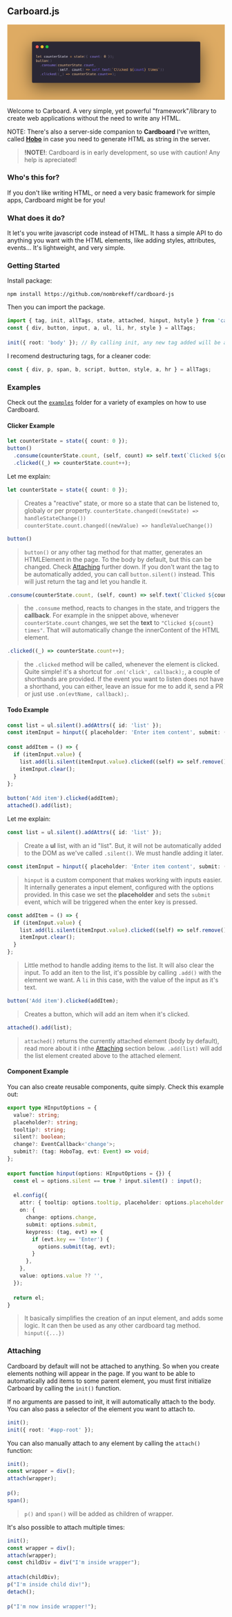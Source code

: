 ## Carboard.js


![](./header.png)



Welcome to Carboard. A very simple, yet powerful "framework"/library to create web applications without the need to write any HTML.

NOTE: There's also a server-side companion to **Cardboard** I've written, called [**Hobo**](https://github.com/nombrekeff/hobo-js) in case you need to generate HTML as string in the server.

> **!NOTE!**: Cardboard is in early development, so use with caution! Any help is apreciated!

### Who's this for?

If you don't like writing HTML, or need a very basic framework for simple apps, Cardboard might be for you!

### What does it do?

It let's you write javascript code instead of HTML. It hass a simple API to do anything you want with the HTML elements, like adding styles, attributes, events...
It's lightweight, and very simple.

### Getting Started
Install package: 

```
npm install https://github.com/nombrekeff/cardboard-js
```

Then you  can import the package. 

```ts
import { tag, init, allTags, state, attached, hinput, hstyle } from 'cardboard';
const { div, button, input, a, ul, li, hr, style } = allTags;

init({ root: 'body' }); // By calling init, any new tag added will be added to the "body" (passing root selector is optional, 'body' by default)
```

I recomend destructuring tags, for a cleaner code:

```ts
const { div, p, span, b, script, button, style, a, hr } = allTags;
```

### Examples

Check out the [`examples`](/examples) folder for a variety of examples on how to use Cardboard.

#### Clicker Example

```ts
let counterState = state({ count: 0 });
button()
  .consume(counterState.count, (self, count) => self.text(`Clicked ${count} times`))
  .clicked((_) => counterState.count++);
```

Let me explain:
```ts
let counterState = state({ count: 0 });
```
> Creates a "reactive" state, or more so a state that can be listened to, globaly or per property.
> `counterState.changed((newState) => handleStateChange())`  
> `counterState.count.changed((newValue) => handleValueChange())`

```ts
button()
```
> `button()` or any other tag method for that matter, generates an HTMLElement in the page. To the body by default, but this can be changed. Check [Attaching](#attaching) further down.
> If you don't want the tag to be automatically added, you can call `button.silent()` instead. This will just return the tag and let you handle it.

```ts
.consume(counterState.count, (self, count) => self.text(`Clicked ${count} times`))
```
> the `.consume` method, reacts to changes in the state, and triggers the **callback**.
> For example in the snippet above, whenever `counterState.count` changes, we set the **text** to `"Clicked ${count} times"`.
> That will automatically change the innerContent of the HTML element.

```ts
.clicked((_) => counterState.count++);
```
> the `.clicked` method will be called, whenever the element is clicked. Quite simple!
> it's a shortcut for `.on('click', callback);`, a couple of shorthands are provided. 
> If the event you want to listen does not have a shorthand, you can either, leave an issue for me to add it, send a PR or just use `.on(evtName, callback);`.


#### Todo Example
```ts
const list = ul.silent().addAttrs({ id: 'list' });
const itemInput = hinput({ placeholder: 'Enter item content', submit: (_) => addItem() });

const addItem = () => {
  if (itemInput.value) {
    list.add(li.silent(itemInput.value).clicked((self) => self.remove()));
    itemInput.clear();
  }
};

button('Add item').clicked(addItem);
attached().add(list);
```

Let me explain:
```ts
const list = ul.silent().addAttrs({ id: 'list' });
```
> Create a **ul** list, with an id "list". But, it will not be automatically added to the DOM as we've called `.silent()`. We must handle adding it later.

```ts
const itemInput = hinput({ placeholder: 'Enter item content', submit: (_) => addItem() });
```
> `hinput` is a custom component that makes working with inputs easier. It internally generates a input element, configured with the options provided.
> In this case we set the **placeholder** and sets the `submit` event, which will be triggered when the enter key is pressed.

```ts
const addItem = () => {
  if (itemInput.value) {
    list.add(li.silent(itemInput.value).clicked((self) => self.remove()));
    itemInput.clear();
  }
};
```
> Little method to handle adding items to the list. It will also clear the input.
> To add an iten to the list, it's possible by calling `.add()` with the element we want.
> A `li` in this case, with the value of the input as it's text.

```ts
button('Add item').clicked(addItem);
```
> Creates a button, which will add an item when it's clicked.

```ts
attached().add(list);
```
> `attached()` returns the currently attached element (body by default), read more about it i nthe [Attaching](#attaching) section below.
> `.add(list)` will add the list element created above to the attached element.

#### Component Example
You can also create reusable components, quite simply. Check this example out:

```ts
export type HInputOptions = {
  value?: string;
  placeholder?: string;
  tooltip?: string;
  silent?: boolean;
  change?: EventCallback<'change'>;
  submit?: (tag: HoboTag, evt: Event) => void;
};

export function hinput(options: HInputOptions = {}) {
  const el = options.silent == true ? input.silent() : input();

  el.config({
    attr: { tooltip: options.tooltip, placeholder: options.placeholder },
    on: {
      change: options.change,
      submit: options.submit,
      keypress: (tag, evt) => {
        if (evt.key == 'Enter') {
          options.submit(tag, evt);
        }
      },
    },
    value: options.value ?? '',
  });

  return el;
}
```
> It basically simplifies the creation of an input element, and adds some logic.
> It can then be used as any other cardboard tag method.
> `hinput({...})`


### Attaching

Cardboard by default will not be attached to anything. So when you create elements nothing will appear in the page. If you want to be able to automatically add items to some parent element, you must first initialize Carboard by calling the `init()` function.

If no arguments are passed to init, it will automatically attach to the body. You can also pass a selector of the element you want to attach to.

```ts
init();
init({ root: '#app-root' });
```

You can also manually attach to any element by calling the `attach()` function:
```ts
init();
const wrapper = div();
attach(wrapper);

p();
span();
```
> `p()` and `span()` will be added as children of wrapper.

It's also possible to attach multiple times:
```ts
init();
const wrapper = div();
attach(wrapper);
const childDiv = div("I'm inside wrapper");

attach(childDiv);
p("I'm inside child div!");
detach();

p("I'm now inside wrapper!");
```

